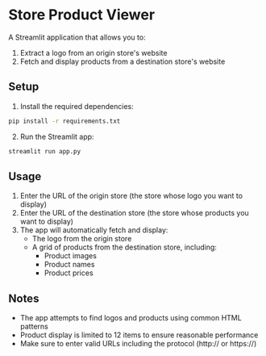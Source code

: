 # Store Product Viewer

A Streamlit application that allows you to:

1. Extract a logo from an origin store's website
2. Fetch and display products from a destination store's website

## Setup

1. Install the required dependencies:

```bash
pip install -r requirements.txt
```

2. Run the Streamlit app:

```bash
streamlit run app.py
```

## Usage

1. Enter the URL of the origin store (the store whose logo you want to display)
2. Enter the URL of the destination store (the store whose products you want to display)
3. The app will automatically fetch and display:
   - The logo from the origin store
   - A grid of products from the destination store, including:
     - Product images
     - Product names
     - Product prices

## Notes

- The app attempts to find logos and products using common HTML patterns
- Product display is limited to 12 items to ensure reasonable performance
- Make sure to enter valid URLs including the protocol (http:// or https://)
